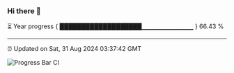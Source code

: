 ### Hi there 👋

⏳ Year progress { ███████████████████▁▁▁▁▁▁▁▁▁▁▁ } 66.43 %

---

⏰ Updated on Sat, 31 Aug 2024 03:37:42 GMT

![Progress Bar CI](https://github.com/IshwaranRudhara/GIT-ACTION/workflows/Progress%20Bar%20CI/badge.svg)
